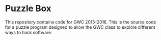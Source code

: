 Puzzle Box
==========

This repository contains code for GWC 2015-2016. This is the source code for a puzzle program designed to allow the GWC class to explore different ways to hack software.
